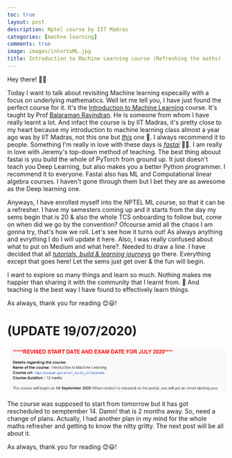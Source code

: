 ```yaml
---
toc: true
layout: post
description: Nptel course by IIT Madras
categories: [machne learning]
comments: true
image: images/intortoML.jpg
title: Introduction to Machine Learning course (Refreshing the maths) 
---
```


Hey there! 👋😃

Today I want to talk about revisiting Machine learning especailly with a focus on underlying mathematics. Well let me tell you, I have just found the perfect course for it. It's the [Introduction to Machine Learning](https://onlinecourses.nptel.ac.in/noc20_cs73/course?user_email=abhi08as.as@gmail.com) course. It's taught by Prof [Balaraman Ravindran](https://www.linkedin.com/in/balaraman-ravindran-427a307/). He is someone from whom I have really learnt a lot. And infact the course is by IIT Madras, it's pretty close to my heart because my introduction to machine learning class almost a year ago was by IIT Madras, not this one but [*this*](https://nptel.ac.in/courses/106/106/106106198/) one 🤗. I always recommend it to people. Something I'm really in love with these days is [*fastai*](https://course.fast.ai/) 🤗🤗. I am really in love with Jeremy's top-down method of teaching. The best thing abouut fastai is you build the whole of PyTorch from ground up. It just doesn't teach you Deep Learning, but also makes you a better Python programmer. I recommend it to everyone. Fastai also has ML and Computational linear algebra courses. I haven't gone through them but I bet they are as awesome as the Deep learning one. 

Anyways, I have enrolled myself into the NPTEL ML course, so that it can be a refresher. I have my semesters coming up and it starts from the day my sems begin that is 20 & also the whole TCS onboarding to follow but, come on when did we go by the convention? Ofcourse amid all the chaos I am gonna try, that's how we roll. Let's see how it turns out! As always anything and evrything I do I will update it here. Also, I was really confused about what to put on Medium and what here?. Needed to draw a line. I have decided that all <ins>*tutorials, build & learning journeys*</ins> go there. Everything except that goes here! Let the sems just get over & the fun will begin. 

I want to explore so many things and learn so much. Nothing makes me happier than sharing it with the community that I learnt from. 🤗 And teaching is the best way I have found to effectively learn things. 

As always, thank you for reading 😊😃!

# (UPDATE 19/07/2020)

![](https://github.com/Abhiswain97/ListeningToLife/blob/master/images/revised_sched.png?raw=true)

The course was supposed to start from tomorrow but it has got rescheduled to semptember 14. Damn! that is 2 months away. So, need a change of plans. Actually, I had another plan in my mind for the whole maths refresher and getting to know the nitty gritty. The next post will be all about it. 

As always, thank you for reading 😊😃!




